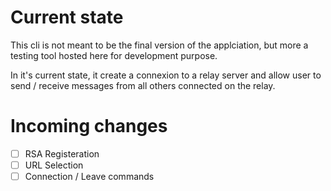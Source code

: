 # Current state
This cli is not meant to be the final version of the applciation, but more a testing tool hosted here for development purpose.  

In it's current state, it create a connexion to a relay server and allow user to send / receive messages from all others connected on the relay.  

# Incoming changes
* [ ] RSA Registeration 
* [ ] URL Selection
* [ ] Connection / Leave commands
